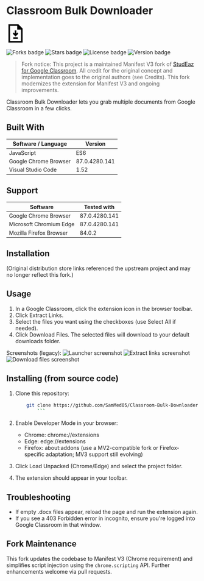 # Classroom Bulk Downloader

![Extension icon](assets/icon48.png)

![Forks badge](https://img.shields.io/github/forks/SamMed05/Classroom-Bulk-Downloader?color=green&style=for-the-badge)
![Stars badge](https://img.shields.io/github/stars/SamMed05/Classroom-Bulk-Downloader?color=blueviolet&style=for-the-badge)
![License badge](https://img.shields.io/github/license/SamMed05/Classroom-Bulk-Downloader?color=blue&style=for-the-badge)
![Version badge](https://img.shields.io/badge/version-1.4.0-pink.svg?style=for-the-badge)

> Fork notice: This project is a maintained Manifest V3 fork of [StudEaz for Google Classroom](https://github.com/MLSA-SRM/GCR-Extension). All credit for the original concept and implementation goes to the original authors (see Credits). This fork modernizes the extension for Manifest V3 and ongoing improvements.

Classroom Bulk Downloader lets you grab multiple documents from Google Classroom in a few clicks.

## Built With

| Software / Language | Version |
|---------------------|---------|
| JavaScript | ES6 |
| Google Chrome Browser | 87.0.4280.141 |
| Visual Studio Code | 1.52 |

## Support

| Software | Tested with |
|----------|-------------|
| Google Chrome Browser | 87.0.4280.141 |
| Microsoft Chromium Edge | 87.0.4280.141 |
| Mozilla Firefox Browser | 84.0.2 |

## Installation

(Original distribution store links referenced the upstream project and may no longer reflect this fork.)

## Usage

1. In a Google Classroom, click the extension icon in the browser toolbar.
2. Click Extract Links.
3. Select the files you want using the checkboxes (use Select All if needed).
4. Click Download Files. The selected files will download to your default downloads folder.

Screenshots (legacy):
![Launcher screenshot](https://i.ibb.co/N7f1qBT/2.png)
![Extract links screenshot](https://i.ibb.co/8jzZWSX/1.png)
![Download files screenshot](https://i.ibb.co/vvzySYJ/3.png)

## Installing (from source code)

1. Clone this repository:

    ```bash
        git clone https://github.com/SamMed05/Classroom-Bulk-Downloader
            ```

2. Enable Developer Mode in your browser:

    * Chrome: chrome://extensions
    * Edge: edge://extensions
    * Firefox: about:addons (use a MV2-compatible fork or Firefox-specific adaptation; MV3 support still evolving)
3. Click Load Unpacked (Chrome/Edge) and select the project folder.
4. The extension should appear in your toolbar.

## Troubleshooting

* If empty .docx files appear, reload the page and run the extension again.
* If you see a 403 Forbidden error in incognito, ensure you're logged into Google Classroom in that window.

## Fork Maintenance

This fork updates the codebase to Manifest V3 (Chrome requirement) and simplifies script injection using the `chrome.scripting` API. Further enhancements welcome via pull requests.

